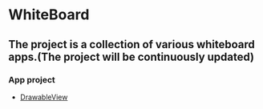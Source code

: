 # WhiteBoard

## The project is a collection of various whiteboard apps.(The project will be continuously updated)


### App project
* [DrawableView](https://github.com/PaNaVTEC/DrawableView)
